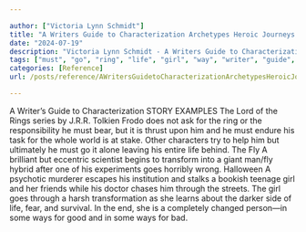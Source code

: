 ```yaml
---

author: ["Victoria Lynn Schmidt"]
title: "A Writers Guide to Characterization Archetypes Heroic Journeys and Other Elements of Dynamic Character Development - part0026_split_002.html"
date: "2024-07-19"
description: "Victoria Lynn Schmidt - A Writers Guide to Characterization Archetypes Heroic Journeys and Other Elements of Dynamic Character Development"
tags: ["must", "go", "ring", "life", "girl", "way", "writer", "guide", "characterization", "story", "example", "lord", "series", "tolkien", "frodo", "ask", "responsibility", "bear", "thrust", "upon", "endure", "task", "whole", "world", "stake"]
categories: [Reference]
url: /posts/reference/AWritersGuidetoCharacterizationArchetypesHeroicJourneysandOtherElementsofDynamicCharacterDevelopment-part0026split002html

---
```



A Writer’s Guide to Characterization
STORY EXAMPLES
The Lord of the Rings series by J.R.R. Tolkien
Frodo does not ask for the ring or the responsibility he must bear, but it is thrust upon him and he must endure his task for the whole world is at stake. Other characters try to help him but ultimately he must go it alone leaving his entire life behind.
The Fly
A brilliant but eccentric scientist begins to transform into a giant man/fly hybrid after one of his experiments goes horribly wrong.
Halloween
A psychotic murderer escapes his institution and stalks a bookish teenage girl and her friends while his doctor chases him through the streets. The girl goes through a harsh transformation as she learns about the darker side of life, fear, and survival. In the end, she is a completely changed person—in some ways for good and in some ways for bad.
